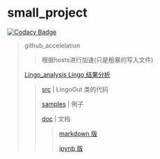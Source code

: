 # small_project

[![Codacy Badge](https://api.codacy.com/project/badge/Grade/46b5a2c40ed64ab9995fb28d13be6377)](https://app.codacy.com/app/chenboshuo/small_project?utm_source=github.com&utm_medium=referral&utm_content=chenboshuo/small_project&utm_campaign=Badge_Grade_Dashboard)

> github_accelelation
>> 根据hosts进行加速(只是粗暴的写入文件)
>
> [Lingo_analysis   Lingo 结果分析](./Lingo_analysis)
>> [src](./lingo_analysis/src) | LingoOut 类的代码
>>
>> [samples](./lingo_analysis/samples) | 例子
>>
>> [doc](./lingo_analysis/doc) | 文档
>>> [markdown 版](./lingo_analysis/docs/documenation.md)
>>>
>>> [ipynb 版](./lingo_analysis/docs/documenation.ipynb)
